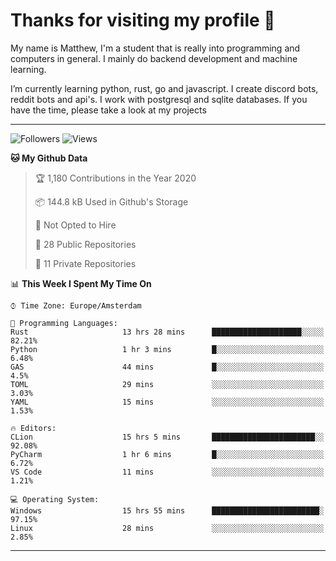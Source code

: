 # Thanks for visiting my profile 👋
My name is Matthew, I'm a student that is really into programming and computers in general. I mainly do backend development and machine learning.

I’m currently learning python, rust, go and javascript. I create discord bots, reddit bots and api's. I work with postgresql and sqlite databases. If you have the time, please take a look at my projects

---
![Followers](https://img.shields.io/github/followers/DankDumpster?style=social)
![Views](https://komarev.com/ghpvc/?username=DankDumpster&style=flat-square&color=green)
<!--START_SECTION:waka-->
**🐱 My Github Data** 

> 🏆 1,180 Contributions in the Year 2020
 > 
> 📦 144.8 kB Used in Github's Storage 
 > 
> 🚫 Not Opted to Hire
 > 
> 📜 28 Public Repositories
 > 
> 🔑 11 Private Repositories 

📊 **This Week I Spent My Time On** 

```text
⌚︎ Time Zone: Europe/Amsterdam

💬 Programming Languages: 
Rust                     13 hrs 28 mins      ████████████████████░░░░░   82.21% 
Python                   1 hr 3 mins         █░░░░░░░░░░░░░░░░░░░░░░░░   6.48% 
GAS                      44 mins             █░░░░░░░░░░░░░░░░░░░░░░░░   4.5% 
TOML                     29 mins             ░░░░░░░░░░░░░░░░░░░░░░░░░   3.03% 
YAML                     15 mins             ░░░░░░░░░░░░░░░░░░░░░░░░░   1.53%

🔥 Editors: 
CLion                    15 hrs 5 mins       ███████████████████████░░   92.08% 
PyCharm                  1 hr 6 mins         █░░░░░░░░░░░░░░░░░░░░░░░░   6.72% 
VS Code                  11 mins             ░░░░░░░░░░░░░░░░░░░░░░░░░   1.21%

💻 Operating System: 
Windows                  15 hrs 55 mins      ████████████████████████░   97.15% 
Linux                    28 mins             ░░░░░░░░░░░░░░░░░░░░░░░░░   2.85%

```


<!--END_SECTION:waka-->
-------

